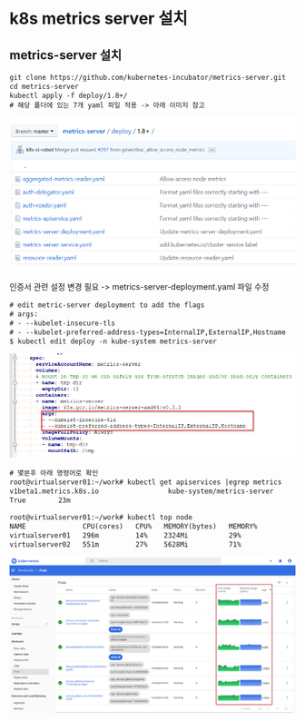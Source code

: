 # k8s metrics server 설치

## metrics-server 설치

```console
git clone https://github.com/kubernetes-incubator/metrics-server.git
cd metrics-server
kubectl apply -f deploy/1.8+/
# 해당 폴더에 있는 7개 yaml 파일 적용 -> 아래 이미지 참고
```
![image](../uploads/7ed23ae6e6df78d8f8951dd971384502/image.png)

인증서 관련 설정 변경 필요 -> metrics-server-deployment.yaml 파일 수정

```
# edit metric-server deployment to add the flags
# args:
# - --kubelet-insecure-tls
# - --kubelet-preferred-address-types=InternalIP,ExternalIP,Hostname
$ kubectl edit deploy -n kube-system metrics-server
```
![image](../uploads/1e70ece1440606397bdb97b882a88be1/image.png)

```console
# 몇분후 아래 명령어로 확인
root@virtualserver01:~/work# kubectl get apiservices |egrep metrics
v1beta1.metrics.k8s.io                 kube-system/metrics-server   True        23m
```

```console
root@virtualserver01:~/work# kubectl top node
NAME              CPU(cores)   CPU%   MEMORY(bytes)   MEMORY%
virtualserver01   296m         14%    2324Mi          29%
virtualserver02   551m         27%    5628Mi          71%
```

![image](../uploads/29839e1e90c0585dca5ee5613e2a2a4f/image.png)
